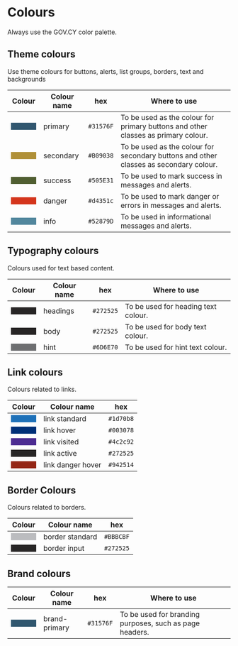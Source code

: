 # Colours

Always use the GOV.CY color palette. 

## Theme colours
Use theme colours for buttons, alerts, list groups, borders, text and backgrounds

|Colour                                      |Colour name        | hex     | Where to use | 
|--------------------------------------------|-------------------|---------|--------------|
|<code style="background-color:#31576F">&nbsp;&nbsp;&nbsp;&nbsp;&nbsp;&nbsp;&nbsp;</code>|primary  | `#31576F` |To be used as the colour for primary buttons and other classes as primary colour.|
|<code style="background-color:#B09038">&nbsp;&nbsp;&nbsp;&nbsp;&nbsp;&nbsp;&nbsp;</code>|secondary| `#B09038` |To be used as the colour for secondary buttons and other classes as secondary colour.|
|<code style="background-color:#505E31">&nbsp;&nbsp;&nbsp;&nbsp;&nbsp;&nbsp;&nbsp;</code>|success  | `#505E31` |To be used to mark success in messages and alerts.|
|<code style="background-color:#d4351c">&nbsp;&nbsp;&nbsp;&nbsp;&nbsp;&nbsp;&nbsp;</code>|danger   | `#d4351c` |To be used to mark danger or errors in messages and alerts.|
|<code style="background-color:#52879D">&nbsp;&nbsp;&nbsp;&nbsp;&nbsp;&nbsp;&nbsp;</code>|info     | `#52879D` |To be used in informational messages and alerts.|

## Typography colours
Colours used for text based content. 

|Colour                                      |Colour name        | hex     | Where to use | 
|--------------------------------------------|-------------------|---------|--------------|
|<code style="background-color:#272525">&nbsp;&nbsp;&nbsp;&nbsp;&nbsp;&nbsp;&nbsp;</code>|headings | `#272525` |To be used for heading text colour.|
|<code style="background-color:#272525">&nbsp;&nbsp;&nbsp;&nbsp;&nbsp;&nbsp;&nbsp;</code>|body     | `#272525` |To be used for body text colour.|
|<code style="background-color:#6D6E70">&nbsp;&nbsp;&nbsp;&nbsp;&nbsp;&nbsp;&nbsp;</code>|hint     | `#6D6E70` |To be used for hint text colour.|

## Link colours
Colours related to links.

|Colour                                      |Colour name        | hex     | 
|--------------------------------------------|-------------------|---------|
|<code style="background-color:#1d70b8">&nbsp;&nbsp;&nbsp;&nbsp;&nbsp;&nbsp;&nbsp;</code>|link standard     | `#1d70b8` |
|<code style="background-color:#003078">&nbsp;&nbsp;&nbsp;&nbsp;&nbsp;&nbsp;&nbsp;</code>|link hover        | `#003078` |
|<code style="background-color:#4c2c92">&nbsp;&nbsp;&nbsp;&nbsp;&nbsp;&nbsp;&nbsp;</code>|link visited      | `#4c2c92` |
|<code style="background-color:#272525">&nbsp;&nbsp;&nbsp;&nbsp;&nbsp;&nbsp;&nbsp;</code>|link active       | `#272525` |
|<code style="background-color:#942514">&nbsp;&nbsp;&nbsp;&nbsp;&nbsp;&nbsp;&nbsp;</code>|link danger hover | `#942514` |

## Border Colours
Colours related to borders.

|Colour                                      |Colour name        | hex     | 
|--------------------------------------------|-------------------|---------|
|<code style="background-color:#BBBCBF">&nbsp;&nbsp;&nbsp;&nbsp;&nbsp;&nbsp;&nbsp;</code>|border standard     | `#BBBCBF` |
|<code style="background-color:#272525">&nbsp;&nbsp;&nbsp;&nbsp;&nbsp;&nbsp;&nbsp;</code>|border input        | `#272525` |

## Brand colours
|Colour                                      |Colour name        | hex     | Where to use |
|--------------------------------------------|-------------------|---------|--------------|
|<code style="background-color:#31576F">&nbsp;&nbsp;&nbsp;&nbsp;&nbsp;&nbsp;&nbsp;</code>|brand-primary        | `#31576F` |To be used for branding purposes, such as page headers. |
